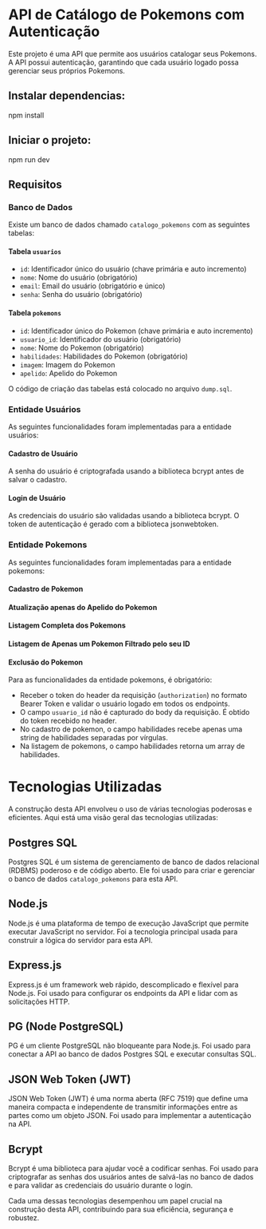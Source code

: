 # API de Catálogo de Pokemons com Autenticação

Este projeto é uma API que permite aos usuários catalogar seus Pokemons. A API possui autenticação, garantindo que cada usuário logado possa gerenciar seus próprios Pokemons.

## Instalar dependencias:
npm install

## Iniciar o projeto: 
npm run dev

## Requisitos

### Banco de Dados

Existe um banco de dados chamado `catalogo_pokemons` com as seguintes tabelas:

#### Tabela `usuarios`

- `id`: Identificador único do usuário (chave primária e auto incremento)
- `nome`: Nome do usuário (obrigatório)
- `email`: Email do usuário (obrigatório e único)
- `senha`: Senha do usuário (obrigatório)

#### Tabela `pokemons`

- `id`: Identificador único do Pokemon (chave primária e auto incremento)
- `usuario_id`: Identificador do usuário (obrigatório)
- `nome`: Nome do Pokemon (obrigatório)
- `habilidades`: Habilidades do Pokemon (obrigatório)
- `imagem`: Imagem do Pokemon
- `apelido`: Apelido do Pokemon

O código de criação das tabelas está colocado no arquivo `dump.sql`.

### Entidade Usuários

As seguintes funcionalidades foram implementadas para a entidade usuários:

#### Cadastro de Usuário

A senha do usuário é criptografada usando a biblioteca bcrypt antes de salvar o cadastro.

#### Login de Usuário

As credenciais do usuário são validadas usando a biblioteca bcrypt. O token de autenticação é gerado com a biblioteca jsonwebtoken.

### Entidade Pokemons

As seguintes funcionalidades foram implementadas para a entidade pokemons:

#### Cadastro de Pokemon

#### Atualização apenas do Apelido do Pokemon

#### Listagem Completa dos Pokemons

#### Listagem de Apenas um Pokemon Filtrado pelo seu ID

#### Exclusão do Pokemon

Para as funcionalidades da entidade pokemons, é obrigatório:

- Receber o token do header da requisição (`authorization`) no formato Bearer Token e validar o usuário logado em todos os endpoints.
- O campo `usuario_id` não é capturado do body da requisição. É obtido do token recebido no header.
- No cadastro de pokemon, o campo habilidades recebe apenas uma string de habilidades separadas por vírgulas.
- Na listagem de pokemons, o campo habilidades retorna um array de habilidades.

# Tecnologias Utilizadas

A construção desta API envolveu o uso de várias tecnologias poderosas e eficientes. Aqui está uma visão geral das tecnologias utilizadas:

## Postgres SQL

Postgres SQL é um sistema de gerenciamento de banco de dados relacional (RDBMS) poderoso e de código aberto. Ele foi usado para criar e gerenciar o banco de dados `catalogo_pokemons` para esta API.

## Node.js

Node.js é uma plataforma de tempo de execução JavaScript que permite executar JavaScript no servidor. Foi a tecnologia principal usada para construir a lógica do servidor para esta API.

## Express.js

Express.js é um framework web rápido, descomplicado e flexível para Node.js. Foi usado para configurar os endpoints da API e lidar com as solicitações HTTP.

## PG (Node PostgreSQL)

PG é um cliente PostgreSQL não bloqueante para Node.js. Foi usado para conectar a API ao banco de dados Postgres SQL e executar consultas SQL.

## JSON Web Token (JWT)

JSON Web Token (JWT) é uma norma aberta (RFC 7519) que define uma maneira compacta e independente de transmitir informações entre as partes como um objeto JSON. Foi usado para implementar a autenticação na API.

## Bcrypt

Bcrypt é uma biblioteca para ajudar você a codificar senhas. Foi usado para criptografar as senhas dos usuários antes de salvá-las no banco de dados e para validar as credenciais do usuário durante o login.

Cada uma dessas tecnologias desempenhou um papel crucial na construção desta API, contribuindo para sua eficiência, segurança e robustez.
